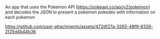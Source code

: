 An app that uses the Pokemon API (https://pokeapi.co/api/v2/pokemon) and decodes the JSON to present a pokemon pokedex with information on each pokemon


https://github.com/user-attachments/assets/472df27a-3265-48f9-8326-2f25d4b44b36

